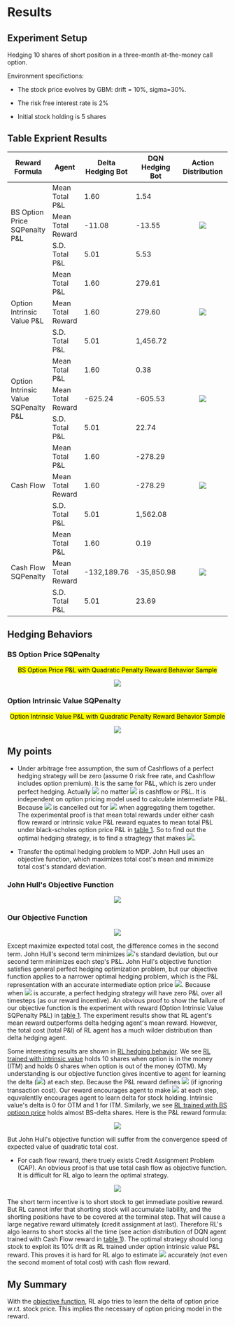 # Results

## Experiment Setup

Hedging 10 shares of short position in a three-month at-the-money call option.

Environment specifictions:

* The stock price evolves by GBM: drift = 10%, sigma=30%. 

* The risk free interest rate is 2%

* Initial stock holding is 5 shares

## Table Exprient Results
<table>
    <thead>
        <tr>
            <th>Reward Formula</th>
            <th>Agent</th>
            <th>Delta Hedging Bot</th>
            <th>DQN Hedging Bot</th>
            <th>Action Distribution</th>
            <th>P&L Distribution</th>
        </tr>
    </thead>
    <tbody>
        <tr>
            <td rowspan=3>BS Option Price SQPenalty P&L</td>
            <td>Mean Total P&L</td>
            <td>1.60</td>
            <td>1.54</td>
            <td rowspan=3><p style="text-align: center"><image src="0tc_5h_10drift_2r_30sig_10kappa_moneyness/action.png" styl="max-width:100%"></td>
            <td rowspan=3><p style="text-align: center"><image src="0tc_5h_10drift_2r_30sig_10kappa_moneyness/dist.png" styl="max-width:100%"></td>
        </tr>
        <tr>
            <td>Mean Total Reward</td>
            <td>-11.08</td>
            <td>-13.55</td>
        </tr>
        <tr>
            <td>S.D. Total P&L</td>
            <td>5.01</td>
            <td>5.53</td>
        </tr>
        <tr>
            <td rowspan=3>Option Intrinsic Value P&L</td>
            <td>Mean Total P&L</td>
            <td>1.60</td>
            <td>279.61</td>
            <td rowspan=3><p style="text-align: center"><image src="cf_test_images/intric_action.png" styl="max-width:100%"></td>
            <td rowspan=3><p style="text-align: center"><image src="cf_test_images/intric_dist.png" styl="max-width:100%"></td>
        </tr>
        <tr>
            <td>Mean Total Reward</td>
            <td>1.60</td>
            <td>279.60</td>
        </tr>
        <tr>
            <td>S.D. Total P&L</td>
            <td>5.01</td>
            <td>1,456.72</td>
        </tr>
        <tr>
            <td rowspan=3>Option Intrinsic Value SQPenalty P&L</td>
            <td>Mean Total P&L</td>
            <td>1.60</td>
            <td>0.38</td>
            <td rowspan=3><p style="text-align: center"><image src="cf_test_images/intric_sq_action.png" styl="max-width:100%"></td>
            <td rowspan=3><p style="text-align: center"><image src="cf_test_images/intric_sq_dist.png" styl="max-width:100%"></td>
        </tr>
        <tr>
            <td>Mean Total Reward</td>
            <td>-625.24</td>
            <td>-605.53</td>
        </tr>
        <tr>
            <td>S.D. Total P&L</td>
            <td>5.01</td>
            <td>22.74</td>
        </tr>
        <tr>
            <td rowspan=3>Cash Flow</td>
            <td>Mean Total P&L</td>
            <td>1.60</td>
            <td>-278.29</td>
            <td rowspan=3><p style="text-align: center"><image src="cf_test_images/cf_action.png" styl="max-width:100%"></td>
            <td rowspan=3><p style="text-align: center"><image src="cf_test_images/cf_dist.png" styl="max-width:100%"></td>
        </tr>
        <tr>
            <td>Mean Total Reward</td>
            <td>1.60</td>
            <td>-278.29</td>
        </tr>
        <tr>
            <td>S.D. Total P&L</td>
            <td>5.01</td>
            <td>1,562.08</td>
        </tr>
        <tr>
            <td rowspan=3>Cash Flow SQPenalty</td>
            <td>Mean Total P&L</td>
            <td>1.60</td>
            <td>0.19</td>
            <td rowspan=3><p style="text-align: center"><image src="cf_test_images/cf_sq_action.png" styl="max-width:100%"></td>
            <td rowspan=3><p style="text-align: center"><image src="cf_test_images/cf_sq_dist.png" styl="max-width:100%"></td>
        </tr>
        <tr>
            <td>Mean Total Reward</td>
            <td>-132,189.76</td>
            <td>-35,850.98</td>
        </tr>
        <tr>
            <td>S.D. Total P&L</td>
            <td>5.01</td>
            <td>23.69</td>
        </tr>
    </tbody>
</table>

## Hedging Behaviors

### BS Option Price SQPenalty

<p style="text-align: center;"><mark>BS Option Price P&L with Quadratic Penalty Reward Behavior Sample</mark></p>
<p style="text-align: center"><image src="cf_test_images/bs_sq_sample.png" styl="max-width:100%"></p>

### Option Intrinsic Value SQPenalty

<p style="text-align: center;"><mark>Option Intrinsic Value P&L with Quadratic Penalty Reward Behavior Sample</mark></p>
<p style="text-align: center"><image src="cf_test_images/intric_sq_sample.png" styl="max-width:100%"></p>

## My points

* Under arbitrage free assumption, the sum of Cashflows of a perfect hedging strategy will be zero (assume 0 risk free rate, and Cashflow includes option premium). It is the same for P&L, which is zero under perfect hedging. Actually <img src="https://render.githubusercontent.com/render/math?math=Total Cost = \sum(R_t)=0"> no matter <img src="https://render.githubusercontent.com/render/math?math=R_t"> is cashflow or P&L. It is independent on option pricing model used to calculate intermediate P&L. Because <img src="https://render.githubusercontent.com/render/math?math=V_t"> is cancelled out for <img src="https://render.githubusercontent.com/render/math?math=0<t<T"> when aggregating them together. The experimental proof is that mean total rewards under either cash flow reward or intrinsic value P&L reward equates to mean total P&L under black-scholes option price P&L in [table 1](#Table-Exprient-Results). So to find out the optimal hedging strategy, is to find a stragtegy that makes <img src="https://render.githubusercontent.com/render/math?math=Total Cost = 0">.

* Transfer the optimal hedging problem to MDP. John Hull uses an objective function, which maximizes total cost's mean and minimize total cost's standard deviation.

### John Hull's Objective Function

<p style="text-align: center"><image src="cf_test_images/JH_obj_func.png" styl="max-width:100%">
    
### Our Objective Function

<p style="text-align: center"><image src="cf_test_images/obj_func.png" styl="max-width:100%">

Except maximize expected total cost, the difference comes in the second term. John Hull's second term minimizes <img src="https://render.githubusercontent.com/render/math?math=Total Cost (C_t)">'s standard deviation, but our second term minimizes each step's P&L. John Hull's objective function satisfies general perfect hedging optimization problem, but our objective function applies to a narrower optimal hedging problem, which is the P&L representation with an accurate intermediate option price <img src="https://render.githubusercontent.com/render/math?math=V_t">. Because when <img src="https://render.githubusercontent.com/render/math?math=V_t"> is accurate, a perfect hedging strategy will have zero P&L over all timesteps (as our reward incentive). An obvious proof to show the failure of our objective function is the experiment with reward (Option Intrinsic Value SQPenalty P&L) in [table 1](#Table-Exprient-Results). The experiment results show that RL agent's mean reward outperforms delta hedging agent's mean reward. However, the total cost (total P&l) of RL agent has a much wilder distribution than delta hedging agent.

Some interesting results are shown in [RL hedging behavior](#hedging-behaviors). We see [RL trained with intrinsic value](#Option-Intrinsic-Value-SQPenalty) holds 10 shares when option is in the money (ITM) and holds 0 shares when option is out of the money (OTM). My understanding is our objective function gives incentive to agent for learning the delta (<img src="https://render.githubusercontent.com/render/math?math=\frac{\partial V}{\partial S}">) at each step. Because the P&L reward defines <img src="https://render.githubusercontent.com/render/math?math=N_o*dV %2B N_s*dS"> (if ignoring transaction cost). Our reward encourages agent to make <img src="https://render.githubusercontent.com/render/math?math=PnL=0"> at each step, equvalentlly encourages agent to learn delta for stock holding. Intrinsic value's delta is 0 for OTM and 1 for ITM. Similarly, we see [RL trained with BS optioon price](#BS-Option-Price-SQPenalty) holds almost BS-delta shares.
Here is the P&L reward formula:
<p style="text-align: center"><image src="cf_test_images/pnl_reward.png" styl="max-width:100%">

But John Hull's objective function will suffer from the convergence speed of expected value of quadratic total cost.

* For cash flow reward, there truely exists Credit Assignment Problem (CAP). An obvious proof is that use total cash flow as objective function. It is difficult for RL algo to learn the optimal strategy. 
<p style="text-align: center"><image src="cf_test_images/cash_flow_reward.png" styl="max-width:100%">

The short term incentive is to short stock to get immediate positive reward. But RL cannot infer that shorting stock will accumulate liability, and the shorting positions have to be covered at the terminal step. That will cause a large negative reward ultimately (credit assignment at last). Therefore RL's algo learns to short stocks all the time (see action distribution of DQN agent trained with Cash Flow reward in [table 1](#Table-Exprient-Results)). The optimal strategy should long stock to exploit its 10% drift as RL trained under option intrinsic value P&L reward. This proves it is hard for RL algo to estimate <img src="https://render.githubusercontent.com/render/math?math=E(C_t)"> accurately (not even the second moment of total cost) with cash flow reward.

## My Summary

With the [objective function](#our-objective-function), RL algo tries to learn the delta of option price w.r.t. stock price. This implies the necessary of option pricing model in the reward.
